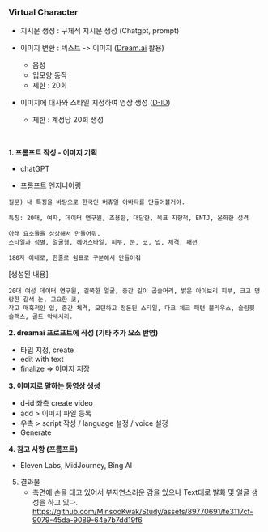 ### Virtual Character

- 지시문 생성 : 구체적 지시문 생성 (Chatgpt, prompt)

- 이미지 변환 : 텍스트 -> 이미지 ([Dream.ai](https://dream.ai/) 활용)
  - 음성
  - 입모양 동작
  - 제한 : 20회

- 이미지에 대사와 스타일 지정하여 영상 생성 ([D-ID](https://d-id.com/))
  - 제한 : 계정당 20회 생성


</br>

**1. 프롬프트 작성 - 이미지 기획**

  - chatGPT
  
  - 프롬프트 엔지니어링


```
질문) 내 특징을 바탕으로 한국인 버츄얼 아바타를 만들어볼거야.

특징: 20대, 여자, 데이터 연구원, 조용한, 대담한, 목표 지향적, ENTJ, 온화한 성격

아래 요소들을 상상해서 만들어줘.
스타일과 성별, 얼굴형, 헤어스타일, 피부, 눈, 코, 입, 체격, 패션
```
```
180자 이내로, 한줄로 쉼표로 구분해서 만들어줘
```

[생성된 내용]
```
20대 여성 데이터 연구원, 길쭉한 얼굴, 중간 길이 곱슬머리, 밝은 아이보리 피부, 크고 명랑한 갈색 눈, 고요한 코,
작고 매혹적인 입, 중간 체격, 모던하고 정돈된 스타일, 다크 체크 패턴 블라우스, 슬림핏 슬랙스, 골드 악세서리.
```

**2. dreamai 프로프트에 작성 (기타 추가 요소 반영)**
   - 타입 지정, create
   - edit with text
   - finalize => 이미지 저장

  
**3. 이미지로 말하는 동영상 생성**
   - d-id 좌측 create video
   - add > 이미지 파일 등록
   - 우측 > script 작성 / language 설정 / voice 설정
   - Generate


**4. 참고 사항 (프롬프트)**
   - Eleven Labs, MidJourney, Bing AI


5. 결과물
   - 측면에 손을 대고 있어서 부자연스러운 감을 있으나 Text대로 발화 및 얼굴 생성을 하고 있다.
     https://github.com/MinsooKwak/Study/assets/89770691/fe3117cf-9079-45da-9089-64e7b7dd19f6



     
